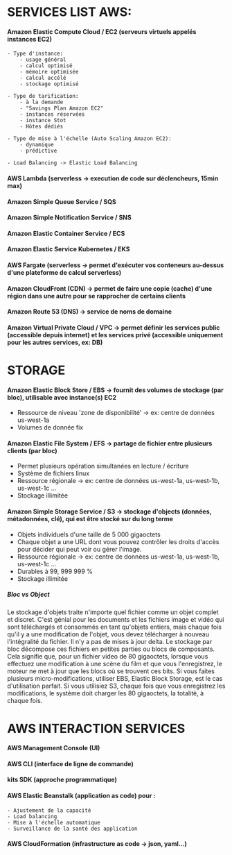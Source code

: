 # SERVICES LIST AWS:

#### Amazon Elastic Compute Cloud / EC2 (serveurs virtuels appelés instances EC2)

    - Type d'instance:
        - usage général
        - calcul optimisé
        - mémoire optimisée
        - calcul accélé
        - stockage optimisé

    - Type de tarification:
        - à la demande
        - "Savings Plan Amazon EC2"
        - instances réservées
        - instance Stot
        - Hôtes dédiés

    - Type de mise à l'échelle (Auto Scaling Amazon EC2):
        - dynamique
        - prédictive

    - Load Balancing -> Elastic Load Balancing

#### AWS Lambda (serverless -> execution de code sur déclencheurs, 15min max)

#### Amazon Simple Queue Service / SQS

#### Amazon Simple Notification Service / SNS

#### Amazon Elastic Container Service / ECS

#### Amazon Elastic Service Kubernetes / EKS

#### AWS Fargate (serverless -> permet d'exécuter vos conteneurs au-dessus d'une plateforme de calcul serverless)

#### Amazon CloudFront (CDN) -> permet de faire une copie (cache) d'une région dans une autre pour se rapprocher de certains clients

#### Amazon Route 53 (DNS) -> service de noms de domaine

#### Amazon Virtual Private Cloud / VPC -> permet définir les services public (accessible depuis internet) et les services privé (accessible uniquement pour les autres services, ex: DB)


# STORAGE

#### Amazon Elastic Block Store / EBS -> fournit des volumes de stockage (par bloc), utilisable avec instance(s) EC2

- Ressource de niveau 'zone de disponibilité' -> ex: centre de données us-west-1a
- Volumes de donnée fix

#### Amazon Elastic File System / EFS -> partage de fichier entre plusieurs clients (par bloc)

- Permet plusieurs opération simultanées en lecture / écriture
- Système de fichiers linux
- Ressource régionale -> ex: centre de données us-west-1a, us-west-1b, us-west-1c ...
- Stockage illimitée

#### Amazon Simple Storage Service / S3 -> stockage d'objects (données, métadonnées, clé), qui est être stocké sur du long terme

- Objets individuels d'une taille de 5 000 gigaoctets
- Chaque objet a une URL dont vous pouvez contrôler les droits d'accès pour décider qui peut voir ou gérer l'image.
- Ressource régionale -> ex: centre de données us-west-1a, us-west-1b, us-west-1c ...
- Durables à 99, 999 999 %
- Stockage illimitée


##### Bloc vs Object

Le stockage d'objets traite n'importe quel fichier comme un objet complet et discret.
C'est génial pour les documents et les fichiers image et vidéo qui sont téléchargés et consommés en tant qu'objets entiers,
mais chaque fois qu'il y a une modification de l'objet, vous devez télécharger à nouveau l'intégralité du fichier.
Il n'y a pas de mises à jour delta. Le stockage par bloc décompose ces fichiers en petites parties ou blocs de composants.
Cela signifie que, pour un fichier video de 80 gigaoctets, lorsque vous effectuez une modification à une scène du film et que vous l'enregistrez, 
le moteur ne met à jour que les blocs où se trouvent ces bits. Si vous faites plusieurs micro-modifications, utiliser EBS, 
Elastic Block Storage, est le cas d'utilisation parfait. Si vous utilisiez S3, chaque fois que vous enregistrez les modifications, 
le système doit charger les 80 gigaoctets, la totalité, à chaque fois.

# AWS INTERACTION SERVICES

#### AWS Management Console (UI)

#### AWS CLI (interface de ligne de commande)

#### kits SDK (approche programmatique)

#### AWS Elastic Beanstalk (application as code) pour :

    - Ajustement de la capacité
    - Load balancing
    - Mise à l'échelle automatique
    - Surveillance de la santé des application

#### AWS CloudFormation (infrastructure as code -> json, yaml...)

